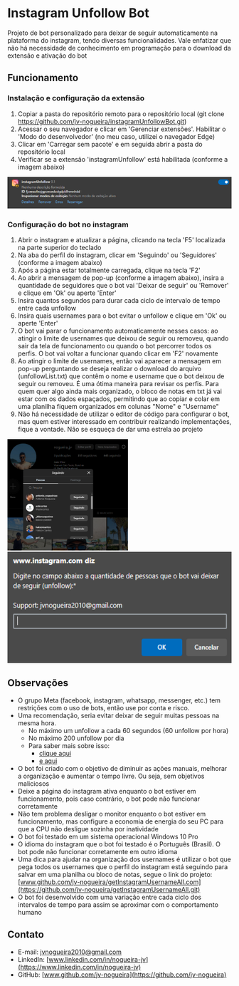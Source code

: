 # Instagram Unfollow Bot

Projeto de bot personalizado para deixar de seguir automaticamente na plataforma do instagram, tendo diversas funcionalidades. Vale enfatizar que não há necessidade de conhecimento em programação para o download da extensão e ativação do bot

## Funcionamento

### Instalação e configuração da extensão
1. Copiar a pasta do repositório remoto para o repositório local (git clone https://github.com/jv-nogueira/instagramUnfollowBot.git)
2. Acessar o seu navegador e clicar em 'Gerenciar extensões'. Habilitar o 'Modo do desenvolvedor' (no meu caso, utilizei o navegador Edge)
3. Clicar em 'Carregar sem pacote' e em seguida abrir a pasta do repositório local
4. Verificar se a extensão 'instagramUnfollow' está habilitada (conforme a imagem abaixo)

![Visualização no navegador Edge da extensão instagramUnfollow](image/extensaoEdge.png)

### Configuração do bot no instagram
1. Abrir o instagram e atualizar a página, clicando na tecla 'F5' localizada na parte superior do teclado
2. Na aba do perfil do instagram, clicar em 'Seguindo' ou 'Seguidores' (conforme a imagem abaixo)
3. Após a página estar totalmente carregada, clique na tecla 'F2'
4. Ao abrir a mensagem de pop-up (conforme a imagem abaixo), insira a quantidade de seguidores que o bot vai 'Deixar de seguir' ou 'Remover' e clique em 'Ok' ou aperte 'Enter'
5. Insira quantos segundos para durar cada ciclo de intervalo de tempo entre cada unfollow
6. Insira quais usernames para o bot evitar o unfollow e clique em 'Ok' ou aperte 'Enter'
7. O bot vai parar o funcionamento automaticamente nesses casos: ao atingir o limite de usernames que deixou de seguir ou removeu, quando sair da tela de funcionamento ou quando o bot percorrer todos os perfis. O bot vai voltar a funcionar quando clicar em 'F2' novamente
8. Ao atingir o limite de usernames, então vai aparecer a mensagem em pop-up perguntando se deseja realizar o download do arquivo (unfollowList.txt) que contêm o nome e username que o bot deixou de seguir ou removeu. É uma ótima maneira para revisar os perfis. Para quem quer algo ainda mais organizado, o bloco de notas em txt já vai estar com os dados espaçados, permitindo que ao copiar e colar em uma planilha fiquem organizados em colunas "Nome" e "Username"
9. Não há necessidade de utilizar o editor de código para configurar o bot, mas quem estiver interessado em contribuir realizando implementações, fique a vontade. Não se esqueça de dar uma estrela ao projeto

<p float="flex">
  <img src="image/printSeguindo.png" alt="Visualização das pessoas que estão seguindo no Instagram" height="250px">
  <img src="image/printPromptQuantidade.png" alt="Visualização do prompt perguntando a quantidade para unfollow" height="250">
</p>


## Observações

- O grupo Meta (facebook, instagram, whatsapp, messenger, etc.) tem restrições com o uso de bots, então use por conta e risco. 
- Uma recomendação, seria evitar deixar de seguir muitas pessoas na mesma hora. 
  - No máximo um unfollow a cada 60 segundos (60 unfollow por hora)
  - No máximo 200 unfollow por dia
  - Para saber mais sobre isso:
    - [clique aqui](https://portalpopclub.com.br/redes-sociais/limites-instagram-por-dia/)
    - [e aqui](https://www.pathsocial.com/pt/resources/spring-clean-how-many-people-can-you-unfollow-on-instagram/)
- O bot foi criado com o objetivo de diminuir as ações manuais, melhorar a organização e aumentar o tempo livre. Ou seja, sem objetivos maliciosos
- Deixe a página do instagram ativa enquanto o bot estiver em funcionamento, pois caso contrário, o bot pode não funcionar corretamente
- Não tem problema desligar o monitor enquanto o bot estiver em funcionamento, mas configure a economia de energia do seu PC para que a CPU não desligue sozinha por inatividade
- O bot foi testado em um sistema operacional Windows 10 Pro
- O idioma do instagram que o bot foi testado é o Português (Brasil). O bot pode não funcionar corretamente em outro idioma
- Uma dica para ajudar na organização dos usernames é utilizar o bot que pega todos os usernames que o perfil do instagram está seguindo para salvar em uma planilha ou bloco de notas, segue o link do projeto: [www.github.com/jv-nogueira/getInstagramUsernameAll.com](https://github.com/jv-nogueira/getInstagramUsernameAll.git)
- O bot foi desenvolvido com uma variação entre cada ciclo dos intervalos de tempo para assim se aproximar com o comportamento humano

## Contato

- E-mail: [jvnogueira2010@gmail.com](mailto:jvnogueira2010@gmail.com)
- LinkedIn: [www.linkedin.com/in/nogueira-jv](https://www.linkedin.com/in/nogueira-jv)
- GitHub: [www.github.com/jv-nogueira](https://github.com/jv-nogueira)